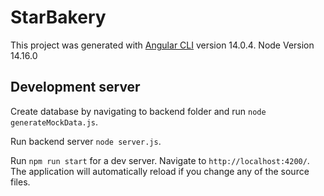 # StarBakery

This project was generated with [Angular CLI](https://github.com/angular/angular-cli) version 14.0.4.
Node Version 14.16.0

## Development server
Create database by navigating to backend folder and run `node generateMockData.js`.

Run backend server `node server.js`.

Run `npm run start` for a dev server. Navigate to `http://localhost:4200/`. The application will automatically reload if you change any of the source files.


